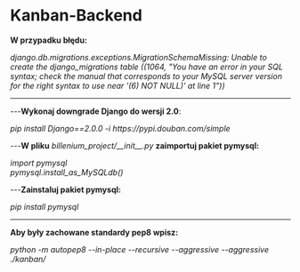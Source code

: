 # Kanban-Backend

<b>W przypadku błędu:</b>
<p><i>django.db.migrations.exceptions.MigrationSchemaMissing: 
Unable to create the django_migrations table ((1064, "You have an error in your SQL syntax;
check the manual that corresponds to your MySQL server version for the right syntax to use near '(6) NOT NULL)' at line 1"))</i></p>
<hr>
---<b>Wykonaj downgrade Django do wersji 2.0</b>:
<p><i>pip install Django==2.0.0 -i https://pypi.douban.com/simple</i></p> 

---<b>W pliku</b> <i>billenium_project/&lowbar;&lowbar;init&lowbar;&lowbar;.py</i> <b>zaimportuj pakiet pymysql: </b>
<p><i>import pymysql
  <br>pymysql.install_as_MySQLdb()</i></p>
  
---<b>Zainstaluj pakiet pymysql: </b>  
<p><i>pip install pymysql</i></p>

<hr>
<b>Aby były zachowane standardy pep8 wpisz:</b>
<p><i>python -m autopep8 --in-place --recursive  --aggressive --aggressive ./kanban/</i><p>
  
